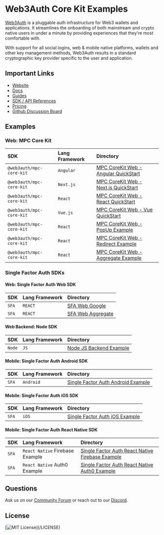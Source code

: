 # Web3Auth Core Kit Examples

[Web3Auth](https://web3auth.io) is a pluggable auth infrastructure for Web3 wallets and applications. It streamlines the
onboarding of both mainstream and crypto native users in under a minute by providing experiences that they're most
comfortable with.

With support for all social logins, web & mobile native platforms, wallets and other key management methods, Web3Auth
results in a standard cryptographic key provider specific to the user and application.

## Important Links

- [Website](https://web3auth.io)
- [Docs](https://web3auth.io/docs)
- [Guides](https://web3auth.io/docs/content-hub?type=guides)
- [SDK / API References](https://web3auth.io/docs/sdk)
- [Pricing](https://web3auth.io/pricing.html)
- [Github Discussion Board](https://github.com/orgs/Web3Auth/discussions)

## Examples

### Web: MPC Core Kit

| SDK                                          | Lang Framework | Directory                                                                                  |
| :------------------------------------------- | :------------- | :----------------------------------------------------------------------------------------- |
| `@web3auth/mpc-core-kit` | `Angular` | [MPC CoreKit Web - Angular QuickStart](/mpc-core-kit-web/quick-starts/mpc-core-kit-angular-quick-start/) |
| `@web3auth/mpc-core-kit` | `Next.js` | [MPC CoreKit Web - Next.js QuickStart](/mpc-core-kit-web/quick-starts/mpc-core-kit-nextjs-quick-start/) |
| `@web3auth/mpc-core-kit` | `React` | [MPC CoreKit Web - React QuickStart](/mpc-core-kit-web/quick-starts/mpc-core-kit-react-quick-start/) |
| `@web3auth/mpc-core-kit` | `Vue.js` | [MPC CoreKit Web - Vue QuickStart](/mpc-core-kit-web/quick-starts/mpc-core-kit-vue-quick-start/) |
| `@web3auth/mpc-core-kit`              | `React`        | [MPC CoreKit Web - PopUp Example](/mpc-core-kit-web/implicit-flow-examples/mpc-core-kit-popup-flow-example/)               |
| `@web3auth/mpc-core-kit`        | `React`        | [MPC CoreKit Web - Redirect Example](/mpc-core-kit-web/implicit-flow-examples/mpc-core-kit-redirect-flow-example/)         |
| `@web3auth/mpc-core-kit` | `React`        | [MPC CoreKit Web - Aggregate Example](/mpc-core-kit-web/mpc-core-kit-aggregate-verifier-example/) |

### Single Factor Auth SDKs

#### Web: Single Factor Auth Web SDK

| SDK   | Lang Framework | Directory                                                                                   |
| :---- | :------------- | :------------------------------------------------------------------------------------------ |
| `SFA` | `REACT`        | [SFA Web Google](/single-factor-auth-web/sfa-web-google-example/) |
| `SFA` | `REACT`        | [SFA Web Aggregate](/single-factor-auth-web/sfa-web-aggregate-verifier-example/) |

#### Web Backend: Node SDK

| SDK    | Lang Framework | Directory                                  |
| :----- | :------------- | :----------------------------------------- |
| `Node` | `JS`           | [Node JS Backend Example](/single-factor-auth-node/sfa-node-quick-start/) |

#### Mobile: Single Factor Auth Android SDK

| SDK   | Lang Framework | Directory                                                                                       |
| :---- | :------------- | :---------------------------------------------------------------------------------------------- |
| `SFA` | `Android`      | [Single Factor Auth Android Example](/single-factor-auth-android/sfa-android-quick-start/) |

#### Mobile: Single Factor Auth iOS SDK

| SDK   | Lang Framework | Directory                                                                           |
| :---- | :------------- | :---------------------------------------------------------------------------------- |
| `SFA` | `iOS`          | [Single Factor Auth iOS Example](/single-factor-auth-ios/sfa-ios-quick-start/) |

#### Mobile: Single Factor Auth React Native SDK

| SDK   | Lang Framework                  | Directory                                                                                                               |
| :---- | :------------------------------ | :---------------------------------------------------------------------------------------------------------------------- |
| `SFA` | `React Native` Firebase Example | [Single Factor Auth React Native Firebase Example](/single-factor-auth-react-native/sfa-rn-bare-quick-start/) |
| `SFA` | `React Native` Auth0 Example    | [Single Factor Auth React Native Auth0 Example](/single-factor-auth-react-native/sfa-rn-expo-auth0-example/)            |

## Questions

Ask us on our [Community Forum](https://community.web3auth.io/) or reach out to our
[Discord](https://discord.gg/web3auth).

## License

[![MIT License](https://img.shields.io/apm/l/atomic-design-ui.svg?)](/LICENSE)